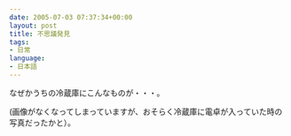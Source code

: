 ```yaml
---
date: 2005-07-03 07:37:34+00:00
layout: post
title: 不思議発見
tags:
- 日常
language:
- 日本語
---
```


なぜかうちの冷蔵庫にこんなものが・・・。

(画像がなくなってしまっていますが、おそらく冷蔵庫に電卓が入っていた時の写真だったかと）。
